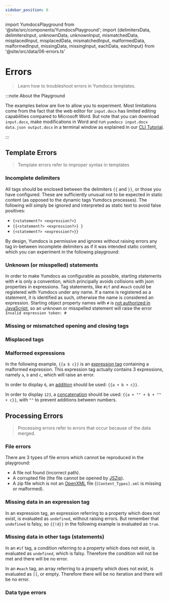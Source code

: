 ```yaml
---
sidebar_position: 6
---
```


import YumdocsPlayground from '@site/src/components/YumdocsPlayground';
import {delimitersData, delimitersInput, unknownData, unknownInput, mismatchedData, misplacedInput, misplacedData, mismatchedInput, malformedData, malformedInput, missingData, missingInput, eachData, eachInput} from '@site/src/data/06-errors.ts'

# Errors

> Learn how to troubleshoot errors in Yumdocs templates.

:::note About the Playground

The examples below are live to allow you to experiment. Most limitations come from the fact that the web editor
for `input.docx` has limited editing capabilities compared to Microsoft Word. But note that you can download `input.docx`,
make modifications in Word and run `yumdocs input.docx data.json output.docx` in a terminal window as explained
in our [CLI Tutorial](../tutorials/04-cli-tutorial.md).

:::

## Template Errors

> Template errors refer to improper syntax in templates

### Incomplete delimiters

All tags should be enclosed between the delimiters `{{` and `}}`, or those you have configured.
These are sufficiently unusual not to be expected in static content (as opposed to the dynamic tags Yumdocs processes).
The following will simply be ignored and interpreted as static text to avoid false positives:

- `{<statement?> <expression?>}`
- `{{<statement?> <expression?>} }`
- `{<statement?> <expression?>}}`

By design, Yumdocs is permissive and ignores without raising errors any tag in-between incomplete delimiters
as if it was intended static content, which you can experiment in the following playground:

<YumdocsPlayground data={delimitersData} input={delimitersInput} height="136px"></YumdocsPlayground>

### Unknown (or misspelled) statements

In order to make Yumdocs as configurable as possible, starting statements with `#` is only a convention,
which principally avoids collisions with json properties in expressions.
Tag statements, like `#if` and `#each` could be registered with Yumdocs under any name.
If a name is registered as a statement, it is identified as such, otherwise the name is considered an expression.
Starting object property names with `#` is
[not authorized in JavaScript](https://www.tutorialspoint.com/What-characters-are-valid-for-JavaScript-variable-names),
so an unknown or misspelled statement will raise the error `Invalid expression token: #`

<YumdocsPlayground data={unknownData} input={unknownInput} height="136px"></YumdocsPlayground>

### Missing or mismatched opening and closing tags

<YumdocsPlayground data={mismatchedData} input={mismatchedInput} height="136px"></YumdocsPlayground>

### Misplaced tags

<YumdocsPlayground data={misplacedData} input={misplacedInput} height="136px"></YumdocsPlayground>

### Malformed expressions

In the following example, `{{a b c}}` is an [expression tag](./03-expression-tag.md) containing a malformed expression.
This expression tag actually contains 3 expressions, namely `a`, `b` and `c`, which will raise an error.

In order to display `6`, an [addition](./01-expressions.md#calculations) should be used: `{{a + b + c}}`.

In order to display `123`, a [concatenation](./01-expressions.md#concatenation) should be used: `{{a + "" + b + "" + c}}`,
with `""` to prevent additions between numbers.

<YumdocsPlayground data={malformedData} input={malformedInput} height="136px"></YumdocsPlayground>

## Processing Errors

> Processing errors refer to errors that occur because of the data merged.

### File errors

There are 3 types of file errors which cannot be reproduced in the playground:

- A file not found (incorrect path).
- A corrupted file (the file cannot be opened by [JSZip](https://stuk.github.io/jszip/)).
- A zip file which is not an [OpenXML](http://officeopenxml.com/anatomyofOOXML.php) file (`[Content_Types].xml` is missing or malformed).

### Missing data in an expression tag

In an expression tag, an expression referring to a property which does not exist, is evaluated as `undefined`, without raising errors.
But remember that `undefined` is falsy, so `{{!d}}` in the following example is evaluated as `true`.

<YumdocsPlayground data={missingData} input={missingInput} height="136px"></YumdocsPlayground>

### Missing data in other tags (statements)

In an `#if` tag, a condition referring to a property which does not exist, is evaluated as `undefined`, which is falsy.
Therefore the condition will not be met and there will be no error.

In an `#each` tag, an array referring to a property which does not exist, is evaluated as `[]`, or empty.
Therefore there will be no iteration and there will be no error.

<YumdocsPlayground data={eachData} input={eachInput} height="136px"></YumdocsPlayground>

### Data type errors